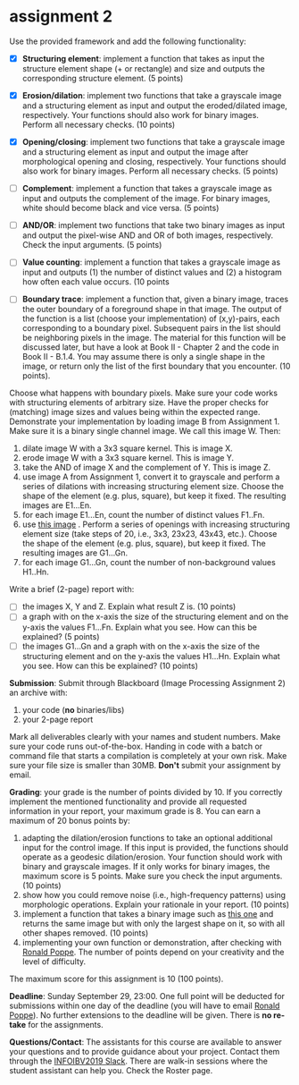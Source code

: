 # assignment 2

Use the provided framework and add the following functionality:

- [x] **Structuring element**: implement a function that takes as input the structure element shape (+ or rectangle) and size and outputs the corresponding structure element. (5 points)

- [x] **Erosion/dilation**: implement two functions that take a grayscale image and a structuring element as input and output the eroded/dilated image, respectively. Your functions should also work for binary images. Perform all necessary checks. (10 points)
- [x] **Opening/closing**: implement two functions that take a grayscale image and a structuring element as input and output the image after morphological opening and closing, respectively. Your functions should also work for binary images. Perform all necessary checks. (5 points)
- [ ] **Complement**: implement a function that takes a grayscale image as input and outputs the complement of the image. For binary images, white should become black and vice versa. (5 points)
- [ ] **AND/OR**: implement two functions that take two binary images as input and output the pixel-wise AND and OR of both images, respectively. Check the input arguments. (5 points)
- [ ] **Value counting**: implement a function that takes a grayscale image as input and outputs (1) the number of distinct values and (2) a histogram how often each value occurs. (10 points
- [ ] **Boundary trace**: implement a function that, given a binary image, traces the outer boundary of a foreground shape in that image. The output of the function is a list (choose your implementation) of (x,y)-pairs, each corresponding to a boundary pixel. Subsequent pairs in the list should be neighboring pixels in the image. The material for this function will be discussed later, but have a look at Book II - Chapter 2 and the code in Book II - B.1.4. You may assume there is only a single shape in the image, or return only the list of the first boundary that you encounter. (10 points).

Choose what happens with boundary pixels. Make sure your code works with structuring elements of arbitrary size. Have the proper checks for (matching) image sizes and values being within the expected range. Demonstrate your implementation by loading image B from Assignment 1. Make sure it is a binary single channel image. We call this image W. Then:

1. dilate image W with a 3x3 square kernel. This is image X.
2. erode image W with a 3x3 square kernel. This is image Y.
3. take the AND of image X and the complement of Y. This is image Z.
4. use image A from Assignment 1, convert it to grayscale and perform a series of dilations with increasing structuring element size. Choose the shape of the element (e.g. plus, square), but keep it fixed. The resulting images are E1...En.
5. for each image E1...En, count the number of distinct values F1..Fn.
6. use [this image](https://uu.blackboard.com/bbcswebdav/pid-3292336-dt-content-rid-29187500_2/xid-29187500_2) . Perform a series of openings with increasing structuring element size (take steps of 20, i.e., 3x3, 23x23, 43x43, etc.). Choose the shape of the element (e.g. plus, square), but keep it fixed. The resulting images are G1...Gn.
7. for each image G1...Gn, count the number of non-background values H1..Hn.

Write a brief (2-page) report with:

- [ ] the images X, Y and Z. Explain what result Z is. (10 points)
- [ ] a graph with on the x-axis the size of the structuring element and on the y-axis the values F1...Fn. Explain what you see. How can this be explained? (5 points)
- [ ] the images G1...Gn and a graph with on the x-axis the size of the structuring element and on the y-axis the values H1...Hn. Explain what you see. How can this be explained? (10 points) 

**Submission**: Submit through Blackboard (Image Processing Assignment 2) an archive with:

1. your code (**no** binaries/libs)
2. your 2-page report

Mark all deliverables clearly with your names and student numbers. Make sure your code runs out-of-the-box. Handing in code with a batch or command file that starts a compilation is completely at your own risk. Make sure your file size is smaller than 30MB. **Don't** submit your assignment by email.

**Grading**: your grade is the number of points divided by 10. If you correctly implement the mentioned functionality and provide all requested information in your report, your maximum grade is 8. You can earn a maximum of 20 bonus points by:

1. adapting the dilation/erosion functions to take an optional additional input for the control image. If this input is provided, the functions should operate as a geodesic dilation/erosion. Your function should work with binary and grayscale images. If it only works for binary images, the maximum score is 5 points. Make sure you check the input arguments. (10 points)
2. show how you could remove noise (i.e., high-frequency patterns) using morphologic operations. Explain your rationale in your report. (10 points)
3. implement a function that takes a binary image such as [this one](https://uu.blackboard.com/bbcswebdav/pid-3292336-dt-content-rid-29187500_2/xid-29187500_2)  and returns the same image but with only the largest shape on it, so with all other shapes removed. (10 points)
4. implementing your own function or demonstration, after checking with [Ronald Poppe](mailto:r.w.poppe@uu.nl). The number of points depend on your creativity and the level of difficulty.

The maximum score for this assignment is 10 (100 points).

**Deadline**: Sunday September 29, 23:00. One full point will be deducted for submissions within one day of the deadline (you will have to email [Ronald Poppe](mailto:r.w.poppe@uu.nl)). No further extensions to the deadline will be given. There is **no re-take** for the assignments.

**Questions/Contact**: The assistants for this course are available to answer your questions and to provide guidance about your project. Contact them through the [INFOIBV2019 Slack](http://infoibv2019.slack.com/). There are walk-in sessions where the student assistant can help you. Check the Roster page.


  